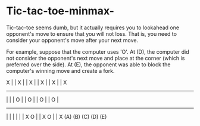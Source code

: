 # Tic-tac-toe-minmax-
Tic-tac-toe seems dumb, but it actually requires you to lookahead one opponent's move to ensure that you will not loss. That is, you need to consider your opponent's move after your next move.

For example, suppose that the computer uses 'O'. At (D), the computer did not consider the opponent's next move and place at the corner (which is preferred over the side). At (E), the opponent was able to block the computer's winning move and create a fork.

 X |   |       X |   |       X |   |       X |   |       X |   | X
-----------   -----------   -----------   -----------   -----------
   |   |         | O |         | O |         | O |         | O |
-----------   -----------   -----------   -----------   -----------
   |   |         |   |         |   | X     O |   | X     O |   | X
    (A)           (B)           (C)           (D)           (E)
